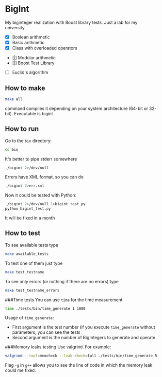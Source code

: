 BigInt
======

My biginteger realization with Boost library tests. Just a lab for my university
- [x] Boolean arithmetic
- [x] Basic arithmetic
- [x] Class with overloaded operators
- [|] Modular arithmetic
- [|] Boost Test Library
- [ ] Euclid's algorithm

How to make
-----------
```bash
make all
```
command compiles it depending on your system architecture (64-bit or 32-bit). Executable is bigint

How to run
----------
Go to the ```bin``` directory:
```bash
cd bin
```
It's better to pipe stderr somewhere
```bash
./bigint 2>/dev/null
```
Errors have XML format, so you can do
```bash
./bigint 2>err.xml
```

Now it could be tested with Python:
```bash
./bigint 2>/dev/null 1>bigint_test.py
python bigint_test.py
```
It will be fixed in a month

How to test
-----------
To see available tests type
```bash
make available_tests
```
To test one of them just type
```bash
make test_testname
```
To see only errors (or nothing if there are no errors) type
```bash
make test_testname_errors
```

###Time tests
You can use ```time``` for the time measurement
```bash
time ./tests/bin/time_generate 1 1000
```
Usage of ```time_generate```:
- First argument is the test number (if you execute ```time_generate``` without parameters, you can see the tests
- Second argument is the number of BigIntegers to generate and operate

###Memory leaks testing
Use valgrind. For example:
```bash
valgrind --tool=memcheck --leak-check=full ./tests/bin/time_generate 5 1 2>err.log
```
Flag ```-g``` in ```g++``` allows you to see the line of code in which the memory leak could me fixed.
